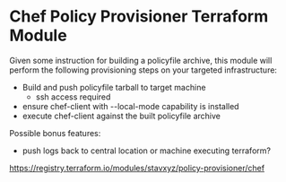 # Chef Policy Provisioner Terraform Module

Given some instruction for building a policyfile archive,
this module will perform the following provisioning steps
on your targeted infrastructure:

- Build and push policyfile tarball to target machine
  - ssh access required
- ensure chef-client with --local-mode capability is installed
- execute chef-client against the built policyfile archive

Possible bonus features:
  - push logs back to central location or machine executing terraform?


https://registry.terraform.io/modules/stavxyz/policy-provisioner/chef
